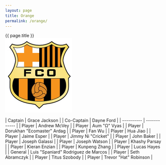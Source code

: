 ```yaml
---
layout: page
title: Orange
permalink: /orange/
---
```


<div class="card mt-3">
<div class="card-header text-center bg-orange text-white">{{ page.title }}</div>
<div class="card-body mx-auto">
<div class="row">
<div class="col-md-4 mb-3 d-flex justify-content-center">
    <img src="/images/teams/orange.jpg" class="img-fluid my-auto rounded"/>
</div>

<div class="col-md-8 d-flex justify-content-center" markdown=1>

| Captain | Grace Jackson |
| Co-Captain | Dayne Ford |
| ---------- | ------------ |
| Player | Andrew McVey |
| Player | Aum "Ω" Vyas |
| Player | Dorukhan "Ecomaster" Ardag |
| Player | Fan Wu  |
| Player | Hua Jiao |
| Player | Jaime Esper |
| Player | Jimmy Ni "Cricket" |
| Player | John Baker |
| Player | Joseph Galassi |
| Player | Joseph Watson |
| Player | Khashy Parsay |
| Player | Kieran Enzian |
| Player | Kunpeng Zhang  |
| Player | Lucas Hayes  |
| General | Luis "Spaniard" Rodriguez de Marcos |
| Player | Seth Abramczyk |
| Player | Titus Szobody  |
| Player | Trevor "Hat" Robinson  |

</div>

</div>
</div>
</div>

